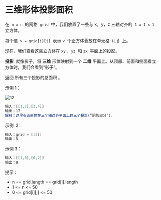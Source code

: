 # 三维形体投影面积

在  `n x n`  的网格  `grid`  中，我们放置了一些与 x，y，z 三轴对齐的  `1 x 1 x 1`  立方体。

每个值  `v = grid[i][j]`  表示 v  个正方体叠放在单元格  (i, j)  上。

现在，我们查看这些立方体在 `xy` 、`yz`  和 `zx`  平面上的投影。

**投影**  就像影子，将 **三维** 形体映射到一个 **二维** 平面上。从顶部、前面和侧面看立方体时，我们会看到“影子”。

返回 所有三个投影的总面积 。

示例 1：

![12](https://s3-lc-upload.s3.amazonaws.com/uploads/2018/08/02/shadow.png)

```ts
输入：[[1,2],[3,4]]
输出：17
解释：这里有该形体在三个轴对齐平面上的三个投影(“阴影部分”)。
```

示例  2:

```ts
输入：grid = [[2]]
输出：5
```

示例 3：

```ts
输入：[[1,0],[0,2]]
输出：8
```

提示：

- n == grid.length == grid[i].length
- 1 <= n <= 50
- 0 <= grid[i][j] <= 50
